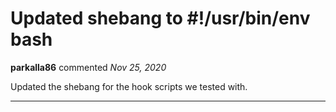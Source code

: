 # Updated shebang to #!/usr/bin/env bash

**parkalla86** commented *Nov 25, 2020*

Updated the shebang for the hook scripts we tested with.
<br />
***


